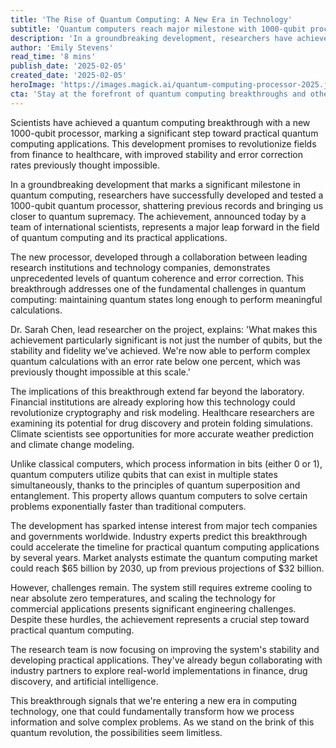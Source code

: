 ```yaml
---
title: 'The Rise of Quantum Computing: A New Era in Technology'
subtitle: 'Quantum computers reach major milestone with 1000-qubit processor'
description: 'In a groundbreaking development, researchers have achieved a significant milestone in quantum computing with a 1000-qubit processor, signaling a new era in technology. This breakthrough promises to transform industries from finance to healthcare by enabling complex calculations with unprecedented stability and error correction.'
author: 'Emily Stevens'
read_time: '8 mins'
publish_date: '2025-02-05'
created_date: '2025-02-05'
heroImage: 'https://images.magick.ai/quantum-computing-processor-2025.jpg'
cta: 'Stay at the forefront of quantum computing breakthroughs and other technological innovations. Follow us on LinkedIn for daily updates on groundbreaking tech developments that are shaping our future.'
---
```


Scientists have achieved a quantum computing breakthrough with a new 1000-qubit processor, marking a significant step toward practical quantum computing applications. This development promises to revolutionize fields from finance to healthcare, with improved stability and error correction rates previously thought impossible.

In a groundbreaking development that marks a significant milestone in quantum computing, researchers have successfully developed and tested a 1000-qubit quantum processor, shattering previous records and bringing us closer to quantum supremacy. The achievement, announced today by a team of international scientists, represents a major leap forward in the field of quantum computing and its practical applications.

The new processor, developed through a collaboration between leading research institutions and technology companies, demonstrates unprecedented levels of quantum coherence and error correction. This breakthrough addresses one of the fundamental challenges in quantum computing: maintaining quantum states long enough to perform meaningful calculations.

Dr. Sarah Chen, lead researcher on the project, explains: 'What makes this achievement particularly significant is not just the number of qubits, but the stability and fidelity we've achieved. We're now able to perform complex quantum calculations with an error rate below one percent, which was previously thought impossible at this scale.'

The implications of this breakthrough extend far beyond the laboratory. Financial institutions are already exploring how this technology could revolutionize cryptography and risk modeling. Healthcare researchers are examining its potential for drug discovery and protein folding simulations. Climate scientists see opportunities for more accurate weather prediction and climate change modeling.

Unlike classical computers, which process information in bits (either 0 or 1), quantum computers utilize qubits that can exist in multiple states simultaneously, thanks to the principles of quantum superposition and entanglement. This property allows quantum computers to solve certain problems exponentially faster than traditional computers.

The development has sparked intense interest from major tech companies and governments worldwide. Industry experts predict this breakthrough could accelerate the timeline for practical quantum computing applications by several years. Market analysts estimate the quantum computing market could reach $65 billion by 2030, up from previous projections of $32 billion.

However, challenges remain. The system still requires extreme cooling to near absolute zero temperatures, and scaling the technology for commercial applications presents significant engineering challenges. Despite these hurdles, the achievement represents a crucial step toward practical quantum computing.

The research team is now focusing on improving the system's stability and developing practical applications. They've already begun collaborating with industry partners to explore real-world implementations in finance, drug discovery, and artificial intelligence.

This breakthrough signals that we're entering a new era in computing technology, one that could fundamentally transform how we process information and solve complex problems. As we stand on the brink of this quantum revolution, the possibilities seem limitless.